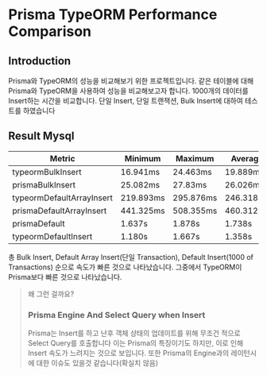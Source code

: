  # Prisma TypeORM Performance Comparison

## Introduction
Prisma와 TypeORM의 성능을 비교해보기 위한 프로젝트입니다.
같은 테이블에 대해 Prisma와 TypeORM을 사용하여 성능을 비교해보고자 합니다.
1000개의 데이터를 Insert하는 시간을 비교합니다.
단일 Insert, 단일 트랜잭션, Bulk Insert에 대하여 테스트를 하였습니다

## Result Mysql
| Metric                     | Minimum   | Maximum   | Average   |
|----------------------------|-----------|-----------|-----------|
| typeormBulkInsert          | 16.941ms  | 24.463ms  | 19.889ms  |
| prismaBulkInsert           | 25.082ms  | 27.83ms   | 26.026ms  |
| typeormDefaultArrayInsert  | 219.893ms | 295.876ms | 246.318ms |
| prismaDefaultArrayInsert   | 441.325ms | 508.355ms | 460.312ms |
| prismaDefault              | 1.637s    | 1.878s    | 1.738s    |
| typeormDefaultInsert       | 1.180s    | 1.667s    | 1.358s    |

총 Bulk Insert, Default Array Insert(단일 Transaction), Default Insert(1000 of Transactions)
순으로 속도가 빠른 것으로 나타났습니다.
그중에서 TypeORM이 Prisma보다 빠른 것으로 나타났습니다.  
> 왜 그런 걸까요?
> ### Prisma Engine And Select Query when Insert
> Prisma는 Insert를 하고 난후 객체 상태의 업데이트를 위해 무조건 적으로 Select Query를 호출합니다
> 이는 Prisma의 특징이기도 하지만, 이로 인해 Insert 속도가 느려지는 것으로 보입니다.
> 또한 Prisma의 Engine과의 레이턴시에 대한 이슈도 있을것 같습니다(확실치 않음)


